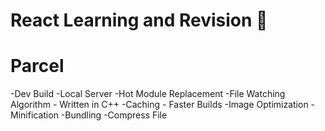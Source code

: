 # React Learning and Revision 🚀

# Parcel

-Dev Build
-Local Server
-Hot Module Replacement
-File Watching Algorithm - Written in C++
-Caching - Faster Builds
-Image Optimization
-Minification
-Bundling
-Compress File
